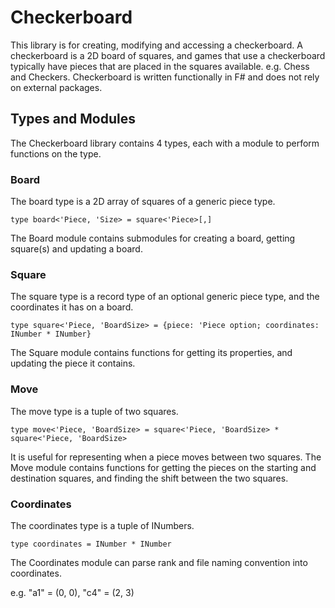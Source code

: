 # Checkerboard

This library is for creating, modifying and accessing a checkerboard.
A checkerboard is a 2D board of squares, and games that use a checkerboard typically have pieces that are placed in the squares available. e.g. Chess and Checkers.
Checkerboard is written functionally in F# and does not rely on external packages.

## Types and Modules

The Checkerboard library contains 4 types, each with a module to perform functions on the type.

### Board

The board type is a 2D array of squares of a generic piece type.

```type board<'Piece, 'Size> = square<'Piece>[,]```

The Board module contains submodules for creating a board, getting square(s) and updating a board.

### Square

The square type is a record type of an optional generic piece type, and the coordinates it has on a board.

```type square<'Piece, 'BoardSize> = {piece: 'Piece option; coordinates: INumber * INumber}```

The Square module contains functions for getting its properties, and updating the piece it contains.

### Move

The move type is a tuple of two squares.

```type move<'Piece, 'BoardSize> = square<'Piece, 'BoardSize> * square<'Piece, 'BoardSize>```

It is useful for representing when a piece moves between two squares.
The Move module contains functions for getting the pieces on the starting and destination squares, and finding the shift between the two squares.

### Coordinates

The coordinates type is a tuple of INumbers.

```type coordinates = INumber * INumber```

The Coordinates module can parse rank and file naming convention into coordinates.

e.g. "a1" = (0, 0), "c4" = (2, 3)
